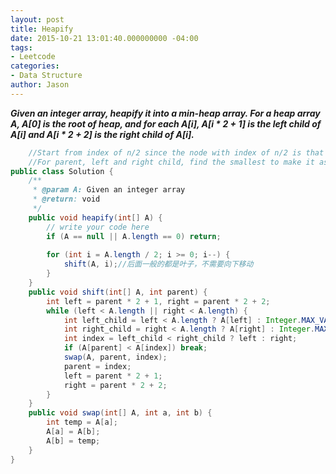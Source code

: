 ```yaml
---
layout: post
title: Heapify
date: 2015-10-21 13:01:40.000000000 -04:00
tags:
- Leetcode
categories:
- Data Structure
author: Jason
---
```

<p><strong><em>Given an integer array, heapify it into a min-heap array. For a heap array A, A[0] is the root of heap, and for each A[i], A[i * 2 + 1] is the left child of A[i] and A[i * 2 + 2] is the right child of A[i].</em></strong></p>


``` java
    //Start from index of n/2 since the node with index of n/2 is that last interval node with child.
    //For parent, left and right child, find the smallest to make it as parent, until the last level.
public class Solution {
    /**
     * @param A: Given an integer array
     * @return: void
     */
    public void heapify(int[] A) {
        // write your code here
        if (A == null || A.length == 0) return;
        
        for (int i = A.length / 2; i >= 0; i--) {
            shift(A, i);//后面一般的都是叶子，不需要向下移动
        }
    }
    public void shift(int[] A, int parent) {
        int left = parent * 2 + 1, right = parent * 2 + 2;
        while (left < A.length || right < A.length) {
            int left_child = left < A.length ? A[left] : Integer.MAX_VALUE;
            int right_child = right < A.length ? A[right] : Integer.MAX_VALUE;
            int index = left_child < right_child ? left : right;
            if (A[parent] < A[index]) break;
            swap(A, parent, index);
            parent = index;
            left = parent * 2 + 1;
            right = parent * 2 + 2;
        }
    }
    public void swap(int[] A, int a, int b) {
        int temp = A[a];
        A[a] = A[b];
        A[b] = temp;
    }
}
```

